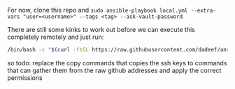 For now, clone this repo and
```sudo ansible-playbook local.yml --extra-vars "user=<username>" --tags <tag> --ask-vault-password```


There are still some kinks to work out before we can execute this completely remotely and just run:
```bash
/bin/bash -c "$(curl -fsSL https://raw.githubusercontent.com/dadeef/ansible/master/ansible_run.sh)"
```
so todo: replace the copy commands that copies the ssh keys to commands that can gather them from the raw github addresses and apply the correct permissions
